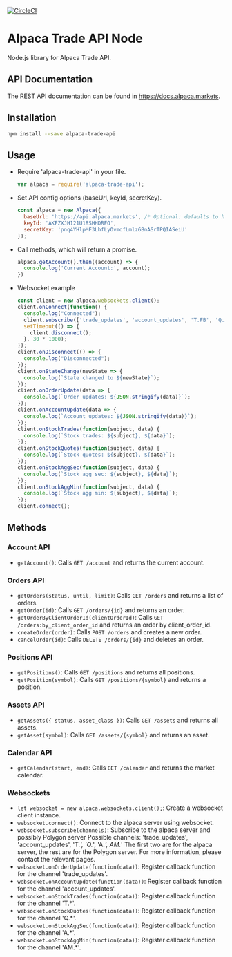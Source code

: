 [![CircleCI](https://circleci.com/gh/alpacahq/alpaca-trade-api-js.svg?style=svg)](https://circleci.com/gh/alpacahq/alpaca-trade-api-js)

# Alpaca Trade API Node

Node.js library for Alpaca Trade API.

## API Documentation

The REST API documentation can be found in https://docs.alpaca.markets.

## Installation

```sh
npm install --save alpaca-trade-api
```

## Usage

* Require 'alpaca-trade-api' in your file.

  ```js
  var alpaca = require('alpaca-trade-api');
  ```
* Set API config options (baseUrl, keyId, secretKey).

  ```js
  const alpaca = new Alpaca({
    baseUrl: 'https://api.alpaca.markets', /* Optional: defaults to https://api.alpaca.markets */
    keyId: 'AKFZXJH121U18SHHDRFO',
    secretKey: 'pnq4YHlpMF3LhfLyOvmdfLmlz6BnASrTPQIASeiU'
  });
  ```
* Call methods, which will return a promise.

  ```js
  alpaca.getAccount().then((account) => {
    console.log('Current Account:', account);
  })
  ```
* Websocket example

  ```js
  const client = new alpaca.websockets.client();
  client.onConnect(function() {
    console.log("Connected");
    client.subscribe(['trade_updates', 'account_updates', 'T.FB', 'Q.AAPL', 'A.FB', 'AM.AAPL']);
    setTimeout(() => {
      client.disconnect();
    }, 30 * 1000);
  });
  client.onDisconnect(() => {
    console.log("Disconnected");
  });
  client.onStateChange(newState => {
    console.log(`State changed to ${newState}`);
  });
  client.onOrderUpdate(data => {
    console.log(`Order updates: ${JSON.stringify(data)}`);
  });
  client.onAccountUpdate(data => {
    console.log(`Account updates: ${JSON.stringify(data)}`);
  });
  client.onStockTrades(function(subject, data) {
    console.log(`Stock trades: ${subject}, ${data}`);
  });
  client.onStockQuotes(function(subject, data) {
    console.log(`Stock quotes: ${subject}, ${data}`);
  });
  client.onStockAggSec(function(subject, data) {
    console.log(`Stock agg sec: ${subject}, ${data}`);
  });
  client.onStockAggMin(function(subject, data) {
    console.log(`Stock agg min: ${subject}, ${data}`);
  });
  client.connect();
  ```

## Methods

### Account API
* `getAccount()`: Calls `GET /account` and returns the current account.

### Orders API
* `getOrders(status, until, limit)`: Calls `GET /orders` and returns a list of orders.
* `getOrder(id)`: Calls `GET /orders/{id}` and returns an order.
* `getOrderByClientOrderId(clientOrderId)`: Calls `GET /orders:by_client_order_id` and returns an order by client_order_id.
* `createOrder(order)`: Calls `POST /orders` and creates a new order.
* `cancelOrder(id)`: Calls `DELETE /orders/{id}` and deletes an order.

### Positions API
* `getPositions()`: Calls `GET /positions` and returns all positions.
* `getPosition(symbol)`: Calls `GET /positions/{symbol}` and returns a position.

### Assets API
* `getAssets({ status, asset_class })`: Calls `GET /assets` and returns all assets.
* `getAsset(symbol)`: Calls `GET /assets/{symbol}` and returns an asset.

### Calendar API
* `getCalendar(start, end)`: Calls `GET /calendar` and returns the market calendar.

### Websockets
* `let websocket = new alpaca.websockets.client();`: Create a websocket client instance.
* `websocket.connect()`: Connect to the alpaca server using websocket.
* `websocket.subscribe(channels)`: Subscribe to the alpaca server and possibly Polygon server
    Possible channels: 'trade_updates', 'account_updates', 'T.*', 'Q.*', 'A.*', AM.*'
        The first two are for the alpaca server, the rest are for the Polygon server.
        For more information, please contact the relevant pages.
* `websocket.onOrderUpdate(function(data))`: Register callback function for the channel 'trade_updates'.
* `websocket.onAccountUpdate(function(data))`: Register callback function for the channel 'account_updates'.
* `websocket.onStockTrades(function(data))`: Register callback function for the channel 'T.*'.
* `websocket.onStockQuotes(function(data))`: Register callback function for the channel 'Q.*'.
* `websocket.onStockAggSec(function(data))`: Register callback function for the channel 'A.*'.
* `websocket.onStockAggMin(function(data))`: Register callback function for the channel 'AM.*'.
